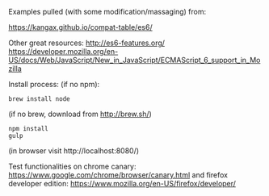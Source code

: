 Examples pulled (with some modification/massaging) from:

https://kangax.github.io/compat-table/es6/

Other great resources:
http://es6-features.org/
https://developer.mozilla.org/en-US/docs/Web/JavaScript/New_in_JavaScript/ECMAScript_6_support_in_Mozilla

Install process:
(if no npm):
```
brew install node
```
(if no brew, download from http://brew.sh/)

```
npm install
gulp
```
(in browser visit http://localhost:8080/)


Test functionalities on chrome canary:
https://www.google.com/chrome/browser/canary.html
and firefox developer edition:
https://www.mozilla.org/en-US/firefox/developer/